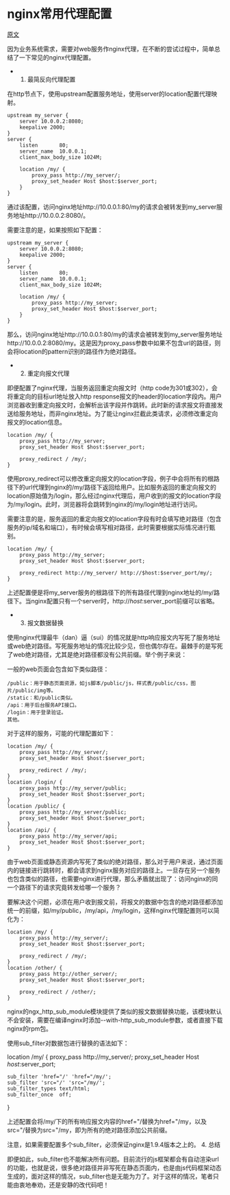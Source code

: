 # nginx常用代理配置
[原文](http://www.cnblogs.com/fanzhidongyzby/p/5194895.html)

因为业务系统需求，需要对web服务作nginx代理，在不断的尝试过程中，简单总结了一下常见的nginx代理配置。
* 1. 最简反向代理配置

在http节点下，使用upstream配置服务地址，使用server的location配置代理映射。

```
upstream my_server {                                                         
    server 10.0.0.2:8080;                                                
    keepalive 2000;
}
server {
    listen       80;                                                         
    server_name  10.0.0.1;                                               
    client_max_body_size 1024M;

    location /my/ {
        proxy_pass http://my_server/;
        proxy_set_header Host $host:$server_port;
    }
}
```

通过该配置，访问nginx地址http://10.0.0.1:80/my的请求会被转发到my_server服务地址http://10.0.0.2:8080/。

需要注意的是，如果按照如下配置：

```
upstream my_server {                                                         
    server 10.0.0.2:8080;                                                
    keepalive 2000;
}
server {
    listen       80;                                                         
    server_name  10.0.0.1;                                               
    client_max_body_size 1024M;

    location /my/ {
        proxy_pass http://my_server;
        proxy_set_header Host $host:$server_port;
    }
}
```

那么，访问nginx地址http://10.0.0.1:80/my的请求会被转发到my_server服务地址http://10.0.0.2:8080/my。这是因为proxy_pass参数中如果不包含url的路径，则会将location的pattern识别的路径作为绝对路径。
* 2. 重定向报文代理

即便配置了nginx代理，当服务返回重定向报文时（http code为301或302），会将重定向的目标url地址放入http response报文的header的location字段内。用户浏览器收到重定向报文时，会解析出该字段并作跳转。此时新的请求报文将直接发送给服务地址，而非nginx地址。为了能让nginx拦截此类请求，必须修改重定向报文的location信息。

```
location /my/ {
    proxy_pass http://my_server;
    proxy_set_header Host $host:$server_port;

    proxy_redirect / /my/;
}
```

使用proxy_redirect可以修改重定向报文的location字段，例子中会将所有的根路径下的url代理到nginx的/my/路径下返回给用户。比如服务返回的重定向报文的location原始值为/login，那么经过nginx代理后，用户收到的报文的location字段为/my/login。此时，浏览器将会跳转到nginx的/my/login地址进行访问。

需要注意的是，服务返回的重定向报文的location字段有时会填写绝对路径（包含服务的ip/域名和端口），有时候会填写相对路径，此时需要根据实际情况进行甄别。

```
location /my/ {
    proxy_pass http://my_server;
    proxy_set_header Host $host:$server_port;

    proxy_redirect http://my_server/ http://$host:$server_port/my/;
}
```

上述配置便是将my_server服务的根路径下的所有路径代理到nginx地址的/my/路径下。当nginx配置只有一个server时，http://$host:$server_port前缀可以省略。
* 3. 报文数据替换

使用nginx代理最牛（dan）逼（sui）的情况就是http响应报文内写死了服务地址或web绝对路径。写死服务地址的情况比较少见，但也偶尔存在。最棘手的是写死了web绝对路径，尤其是绝对路径都没有公共前缀。举个例子来说：

一般的web页面会包含如下类似路径：

    /public：用于静态页面资源，如js脚本/public/js，样式表/public/css，图片/public/img等。
    /static：和/public类似。
    /api：用于后台服务API接口。
    /login：用于登录验证。
    其他。

对于这样的服务，可能的代理配置如下：

```
location /my/ {
    proxy_pass http://my_server/;
    proxy_set_header Host $host:$server_port;

    proxy_redirect / /my/;
}
location /login/ {
    proxy_pass http://my_server/public;
    proxy_set_header Host $host:$server_port;
}
location /public/ {
    proxy_pass http://my_server/public;
    proxy_set_header Host $host:$server_port;
}
location /api/ {
    proxy_pass http://my_server/api;
    proxy_set_header Host $host:$server_port;
}
```

由于web页面或静态资源内写死了类似的绝对路径，那么对于用户来说，通过页面内的链接进行跳转时，都会请求到nginx服务对应的路径上。一旦存在另一个服务也包含类似的路径，也需要nginx进行代理，那么矛盾就出现了：访问nginx的同一个路径下的请求究竟转发给哪一个服务？

要解决这个问题，必须在用户收到报文前，将报文的数据中包含的绝对路径都添加统一的前缀，如/my/public，/my/api，/my/login，这样nginx代理配置则可以简化为：

```
location /my/ {
    proxy_pass http://my_server/;
    proxy_set_header Host $host:$server_port;

    proxy_redirect / /my/;
}
location /other/ {
    proxy_pass http://other_server/;
    proxy_set_header Host $host:$server_port;

    proxy_redirect / /other/;
}
```

nginx的ngx_http_sub_module模块提供了类似的报文数据替换功能，该模块默认不会安装，需要在编译nginx时添加--with-http_sub_module参数，或者直接下载nginx的rpm包。

使用sub_filter对数据包进行替换的语法如下：

location /my/ {
    proxy_pass http://my_server/;
    proxy_set_header Host $host:$server_port;
    
    sub_filter 'href="/' 'href="/my/';
    sub_filter 'src="/' 'src="/my/';
    sub_filter_types text/html;
    sub_filter_once  off;
}

上述配置会将/my/下的所有响应报文内容的href="/替换为href="/my，以及src="/替换为src="/my，即为所有的绝对路径添加公共前缀。

注意，如果需要配置多个sub_filter，必须保证nginx是1.9.4版本之上的。
4. 总结

即便如此，sub_filter也不能解决所有问题。目前流行的js框架都会有自动渲染url的功能，也就是说，很多绝对路径并非写死在静态页面内，也是由js代码框架动态生成的，面对这样的情况，sub_filter也是无能为力了。对于这样的情况，笔者只能由衷地奉劝，还是安静的改代码吧！
